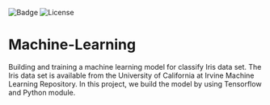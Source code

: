 ![Badge](https://zenodo.org/badge/doi/10.5281/zenodo.3966448.svg) ![License](https://img.shields.io/badge/License-Apache%202.0-blue.svg)
# Machine-Learning
Building and training a machine learning model for classify Iris data set.
The Iris data set is available from the University of California at Irvine Machine Learning Repository.
In this project, we build the model by using Tensorflow and Python module.
